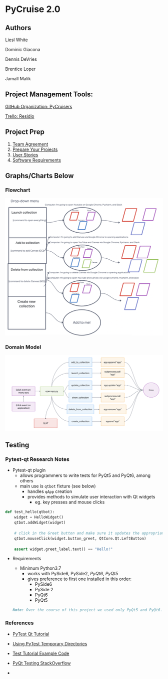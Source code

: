 # PyCruise 2.0

## Authors

Liesl White  

Dominic Giacona  

Dennis DeVries  

Brentice Loper  

Jamall Malik  

## Project Management Tools:

[GitHub Organization: PyCruisers](https://github.com/Py-Cruisers)

[Trello: Residio](https://trello.com/b/wlGamE96/residio)

## Project Prep

1. [Team Agreement](project-preps/prep-1.md)
2. [Prepare Your Projects](project-preps/prep-2)
3. [User Stories](project-preps/prep-4)
4. [Software Requirements](project-preps/requirements.md)  

## Graphs/Charts Below

### Flowchart  

![Flowchart](project-prep/flowchart.png)

### Domain Model

![Domain Model](project-prep/domain.png)

## Testing

### Pytest-qt Research Notes

- Pytest-qt plugin
  - allows programmers to write tests for PyQt5 and PyQt6, among others
  - main use is `qtbot` fixture (see below)
    - handles `qApp` creation
    - provides methods to simulate user interaction with Qt widgets
      - eg. key presses and mouse clicks

```Python
def test_hello(qtbot):
    widget = HelloWidget()
    qtbot.addWidget(widget)

    # click in the Greet button and make sure it updates the appropriate label
    qtbot.mouseClick(widget.button_greet, QtCore.Qt.LeftButton)

    assert widget.greet_label.text() == "Hello!"
```

- Requirements

  - Minimum Python3.7
    - works with PySide6, PySide2, <em>PyQt6</em>, <em>PyQt5</em>
    - gives preference to first one installed in this order:
      - PySide6
      - PySide 2
      - PyQt6
      - PyQt5

  ```md
  Note: Over the course of this project we used only PyQt5 and PyQt6. We did not use PySide.
  ```

### References

- [PyTest Qt Tutorial](https://pytest-qt.readthedocs.io/en/latest/tutorial.html)

- [Using PyTest Temporary Directories](https://pytest.org/en/7.1.x/how-to/tmp_path.html)

- [Test Tutorial Example Code](https://github.com/nicoddemus/PySide-Examples/blob/master/examples/dialogs/findfiles.py)

- [PyQt Testing StackOverflow](https://stackoverflow.com/questions/15044447/how-do-i-unit-testing-my-gui-program-with-python-and-pyqt)

- 